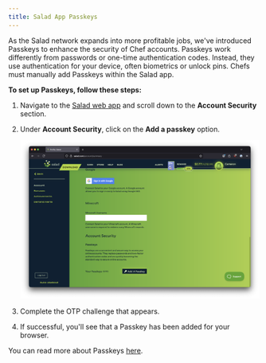 ```yaml
---
title: Salad App Passkeys
---
```


As the Salad network expands into more profitable jobs, we've introduced Passkeys to enhance the security of Chef
accounts. Passkeys work differently from passwords or one-time authentication codes. Instead, they use authentication
for your device, often biometrics or unlock pins. Chefs must manually add Passkeys within the Salad app.

**To set up Passkeys, follow these steps:**

1. Navigate to the [Salad web app](https://salad.com/account/summary) and scroll down to the **Account Security**
   section.
2. Under **Account Security**, click on the **Add a passkey** option.

   ![Screenshot of the Salad profile settings in a web browser showing the Passkeys option](../../../../content/images/guides/using-salad/salad-app-passkeys-1.png)

3. Complete the OTP challenge that appears.
4. If successful, you'll see that a Passkey has been added for your browser.

You can read more about Passkeys [here](https://www.microsoft.com/en-gb/security/business/security-101/what-is-passkey).

